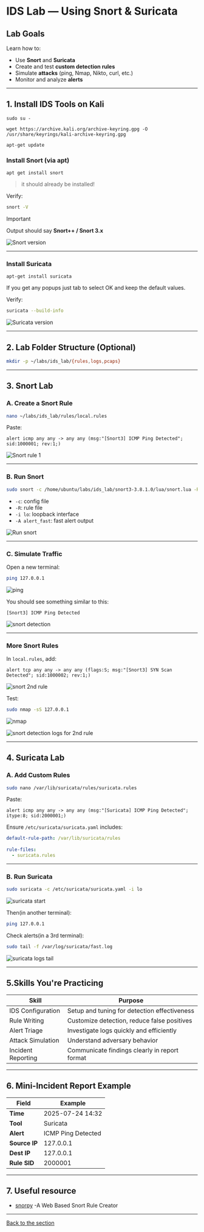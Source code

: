 # IDS Lab — Using Snort & Suricata
 
## Lab Goals
 
Learn how to:
- Use **Snort** and **Suricata** 
- Create and test **custom detection rules**
- Simulate **attacks** (ping, Nmap, Nikto, curl, etc.)
- Monitor and analyze **alerts**
 
 
---
 
## 1. Install IDS Tools on Kali

`sudo su -`

`wget https://archive.kali.org/archive-keyring.gpg -O /usr/share/keyrings/kali-archive-keyring.gpg`

`apt-get update`
 
### Install Snort (via apt)

`apt get install snort`

>it should already be installed!
 
Verify:
 
```bash
snort -V
```
>[!IMPORTANT]
>
> Output should say **Snort++ / Snort 3.x**
 
![Snort version](./ids_lab_photos/snort_version.png)

---
 
### Install Suricata
 
`apt-get install suricata`

If you get any popups just tab to select OK and keep the default values.

Verify:
 
```bash
suricata --build-info
```

![Suricata version](./ids_lab_photos/suricata_version.png)

---
 
## 2. Lab Folder Structure (Optional)
 
```bash
mkdir -p ~/labs/ids_lab/{rules,logs,pcaps}
```
 
---
 
## 3. Snort Lab
 
### A. Create a Snort Rule
 
```bash
nano ~/labs/ids_lab/rules/local.rules
```
 
Paste:
 
```snort
alert icmp any any -> any any (msg:"[Snort3] ICMP Ping Detected"; sid:1000001; rev:1;)
```
 
![Snort rule 1](./ids_lab_photos/nano_snort_rule.png)

---
 
###  B. Run Snort 
 
```bash
sudo snort -c /home/ubuntu/labs/ids_lab/snort3-3.8.1.0/lua/snort.lua -R ~/labs/ids_lab/rules/local.rules -i lo -A alert_fast 
```
 
- `-c`: config file
- `-R`: rule file
- `-i lo`: loopback interface
- `-A alert_fast`: fast alert output
 
![Run snort](./ids_lab_photos/Snort_run.png)

---
 
### C. Simulate Traffic
 
Open a new terminal:
 
```bash
ping 127.0.0.1
```
 
![ping](./ids_lab_photos/ping_command.png)

 You should see something similar to this:
 
```
[Snort3] ICMP Ping Detected
```
 
![snort detection](./ids_lab_photos/Snort_detection.png)

---
 
### More Snort Rules
 
In `local.rules`, add:
 
```snort
alert tcp any any -> any any (flags:S; msg:"[Snort3] SYN Scan Detected"; sid:1000002; rev:1;)
```
 
![snort 2nd rule](./ids_lab_photos/snort_second_rule.png)

Test:
 
```bash
sudo nmap -sS 127.0.0.1
```
 
![nmap](./ids_lab_photos/nmap_scan.png)

![snort detection logs for 2nd rule](./ids_lab_photos/snort_second_rule_detection.png)

---
 
## 4. Suricata Lab
 
### A. Add Custom Rules
 
```bash
sudo nano /var/lib/suricata/rules/suricata.rules
```
 
Paste:
 
```suricata
alert icmp any any -> any any (msg:"[Suricata] ICMP Ping Detected"; itype:8; sid:2000001;)
```
 
Ensure `/etc/suricata/suricata.yaml` includes:
 
```yaml
default-rule-path: /var/lib/suricata/rules
 
rule-files:
  - suricata.rules
```
 
---
 
### B. Run Suricata
 
```bash
sudo suricata -c /etc/suricata/suricata.yaml -i lo
```

![suricata start](./ids_lab_photos/start_suricata.png)

Then(in another terminal):
 
```bash
ping 127.0.0.1
```
 
Check alerts(in a 3rd terminal):
 
```bash
sudo tail -f /var/log/suricata/fast.log
```

![suricata logs tail](./ids_lab_photos/suricata_detection_logs_tail.png)
 
---
 
## 5.Skills You're Practicing
 
| Skill              | Purpose                                           |
|-------------------|---------------------------------------------------|
| IDS Configuration | Setup and tuning for detection effectiveness      |
| Rule Writing       | Customize detection, reduce false positives       |
| Alert Triage       | Investigate logs quickly and efficiently          |
| Attack Simulation  | Understand adversary behavior                     |
| Incident Reporting | Communicate findings clearly in report format     |
 
---
 
##  6. Mini-Incident Report Example
 
| Field           | Example                       |
|----------------|-------------------------------|
| **Time**        | 2025-07-24 14:32              |
| **Tool**        | Suricata                      |
| **Alert**       | ICMP Ping Detected            |
| **Source IP**   | 127.0.0.1                     |
| **Dest IP**     | 127.0.0.1                     |
| **Rule SID**    | 2000001                       |
 
 
---
 
## 7. Useful resource
 
- [snorpy](https://snorpy.cyb3rs3c.net) -A Web Based Snort Rule Creator


---
[Back to the section](/courseFiles/Section_05-networkingAndTelemetry/networkingAndTelemetry.md)
